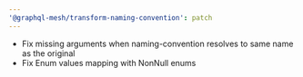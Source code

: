```yaml
---
'@graphql-mesh/transform-naming-convention': patch
---
```


- Fix missing arguments when naming-convention resolves to same name as the original
- Fix Enum values mapping with NonNull enums
